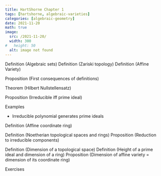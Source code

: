 ```yaml
---
title: HartShorne Chapter 1
tags: [hartshorne, algebraic-varieties]
categories: [algebraic-geometry]
date: 2021-11-20
math: true
image: 
  src: /2021-11-20/
  width: 300
#   height: 50
  alt: image not found
---
```


<div class=theorem>
Definition (Algebraic sets) 
Definition (Zariski topology) 
Definition (Affine Variety)
</div>
 
Proposition (First consequences of definitions)


Theorem (Hilbert Nullstellensatz)

Proposition (Irreducible iff prime ideal)



Examples 
 - Irreducible polynomial generates prime ideals



Definition (Affine coordinate ring) 

Definition (Noetherian topological spaces and rings)
Proposition (Reduction to irreducible components)

Definition (Dimension of a topological space)
Definition (Height of a prime ideal and dimension of a ring)
Proposition (Dimension of affine variety = dimension of its coordinate ring)



Exercises